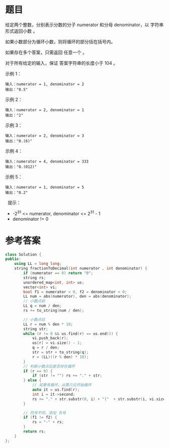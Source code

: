 # 题目
给定两个整数，分别表示分数的分子 numerator 和分母 denominator，以 字符串形式返回小数 。

如果小数部分为循环小数，则将循环的部分括在括号内。

如果存在多个答案，只需返回 任意一个 。

对于所有给定的输入，保证 答案字符串的长度小于 104 。

示例 1：

    输入：numerator = 1, denominator = 2
    输出："0.5"
示例 2：

    输入：numerator = 2, denominator = 1
    输出："2"
示例 3：

    输入：numerator = 2, denominator = 3
    输出："0.(6)"
示例 4：

    输入：numerator = 4, denominator = 333
    输出："0.(012)"
示例 5：

    输入：numerator = 1, denominator = 5
    输出："0.2"
 
提示：

* -2<sup>31</sup> <= numerator, denominator <= 2<sup>31</sup> - 1
* denominator != 0

# 参考答案
```c++
class Solution {
public:
    using LL = long long;
    string fractionToDecimal(int numerator , int denominator) {
        if (numerator == 0) return "0";
        string rs;
        unordered_map<int, int> us;
        vector<int> vi;
        bool f1 = numerator < 0, f2 = denominator < 0;
        LL num = abs(numerator), den = abs(denominator);
        // 小数点前
        LL q = num / den;
        rs += to_string(num / den);

        // 小数点后
        LL r = num % den * 10;
        string str;
        while (r != 0 && us.find(r) == us.end()) {
            vi.push_back(r);
            us[r] = vi.size() - 1;
            q = r / den;
            str = str + to_string(q);
            r = (LL)((r % den) * 10);
        }
        // 判断小数点后是否存在循环
        if (r == 0) {
            if (str != "") rs += "." + str;
        } else {
            // 如果有循环，从第几位开始循环
            auto it = us.find(r);
            int i = it->second;
            rs += "." + str.substr(0, i) + "("  + str.substr(i, vi.size() - i) + ")";
        }

        // 符号不同，添加 负号
        if (f1 != f2) {
            rs = "-" + rs;
        }
        return rs;
    }
};
